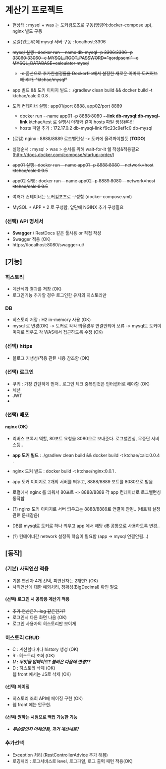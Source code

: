# 계산기 프로젝트
- 현상태 : mysql + was 는 도커컴포즈로 구동(명령어:docker-compose up), nginx 별도 구동
- ~~로컬(윈도우)에 mysql 서버 구동 : localhost:3306~~
- ~~mysql 실행 : docker run --name db-mysql -p 3306:3306 -p 33060:33060 -e MYSQL_ROOT_PASSWORD="qordpsem!" -e MYSQL_DATABASE=calculator mysql~~
  - ~~-e 옵션으로 추가한설정들을 Dockerfile에서 설정한 새로운 이미지 도커허브에 추가. "ktchae/mysql"~~
- app 빌드 && 도커 이미지 빌드 : ./gradlew clean build && docker build -t ktchae/calc:0.0.8 .
- 도커 컨테이너 실행 : app01/port 8888, app02/port 8889
  - docker run --name app01 -p 8888:8080 **--link db-mysql:db-mysql-link** ktchae/test 로 실행시 아래와 같이 hosts 파일 생성된다!!
  - hosts 파일 추가 : 172.17.0.2      db-mysql-link f9c23c9ef1c0 db-mysql 
- (로컬) nginx : 8888/8889 로드밸런싱 -> 도커에 올려봐야할듯 (**TODO**)
- 실행순서 : mysql > was >  순서를 위해 wait-for-it 쉘 작성&적용필요 (http://docs.docker.com/compose/startup-order/)

- ~~app01 실행 : docker run --name app01 -p 8888:8080 --network=host  ktchae/calc:0.0.5~~
- ~~app02 실행 : docker run --name app02 -p 8889:8080 --network=host  ktchae/calc:0.0.5~~

- 여러개 컨테이너는 도커컴포즈로 구성함 (docker-compose.yml)
- MySQL + APP * 2 로 구성함, 앞단에 NGINX 추가 구성필요



### (선택) API 명세서
- **Swagger** / RestDocs 같은 툴사용 or 직접 작성
- Swagger 적용 (OK)
- https://localhost:8080/swagger-ui/

## [기능]
### 히스토리
- 계산식과 결과를 저장 (OK)
- 로그인기능 추가할 경우 로그인한 유저의 히스토리만 
### DB
- 히스토리 저장 : H2 in-memory 사용 (OK)
- mysql 로 변경(OK) -> 도커로 각각 띄울경우 연결안되어 보류 -> mysql도 도커이미지로 띄우고 각 WAS에서 접근하도록 수정 (OK)

### (선택) https
- 블로그 키생성/적용 관련 내용 참조함 (OK)
### (선택) 로그인
- 쿠키 : 가장 간단하게 먼저.. 로그인 체크 중복인것은 인터셉터로 해야함 (OK)
- 세션
- JWT
- 
### (선택) 배포
#### nginx (OK)
- 리버스 프록시 역할, 80포트 요청을 8080으로 보내준다. 로그밸런싱, 무중단 서비스등..
- **app 도커 빌드** : ./gradlew clean build && docker build -t ktchae/calc:0.0.4 .
- nginx 도커 빌드 : docker build -t ktchae/nginx:0.0.1 .
- app 도커 이미지로 2개의 서버를 띄우고, 8888/8889 포트를 8080으로 받음
- 로컬에서 nginx 를 띄워서 80포트 -> 8888/8889 각 app 컨테이너로 로그밸런싱 동작함
- (?) nginx 도커 이미지로 서버 띄우고는 8888/8889로 연결이 안됨.. (네트웍 설정 관련 문제같음)
 
- DB를 mysql로 도커로 하나 띄우고 app 에서 해당 dB 공통으로 사용하도록 변경..
  

- (?) 컨테이너간 network 설정쪽 학습이 필요함 (app -> mysql 연결안됨...)

## [동작]
### (기본) 사칙연산 적용
- 기본 연산자 4개 선택, 피연산자는 2개만? (OK)
- 사칙연산에 대한 예외처리, 정확성(BigDecimal) 확인 필요

#### (선택) 로그인 시 공학용 계산기 적용
- ~~추가 연산은? : log 같은건가?~~
- 로그인시 다른 화면 나옴 (OK)
- 로그인 사용자의 히스토리만 보이게

### 히스토리 CRUD
- C : 계산할때마다 history 생성 (OK)
- R : 히스토리 조회 (OK)
- _**U : 무엇을 업데이트? 불러온 다음에 변경??**_
- D : 히스토리 삭제 (OK)  
      웹 front 에서는 JS로 삭제 (OK)
#### (선택) 페이징
- 히스토리 조회 API에 페이징 구현 (OK) 
- 웹 front 에는 안구현.
#### (선택) 원하는 시점으로 백업 가능한 기능
- _**무슨말인지 이해안됨, 과거 계산내용?**_

### 추가선택
- Exception 처리 (RestControllerAdvice 추가 해봄)
- 로깅처리 : 로그서비스로 level, 로그파일, 로그 출력 패턴 적용(OK)
